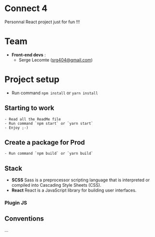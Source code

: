 Connect 4
=========

Personnal React project just for fun !!!

# Team
* **Front-end devs** :
	* Serge Lecomte (srg404@gmail.com)

# Project setup
- Run command `npm install` or `yarn install`
## Starting to work
```
- Read all the ReadMe file
- Run command `npm start` or `yarn start`
- Enjoy ;-)
```

## Create a package for Prod
```
- Run command `npm build` or `yarn build`
```

## Stack

- **SCSS** Sass is a preprocessor scripting language that is interpreted or compiled into Cascading Style Sheets (CSS).
- **React** React is a JavaScript library for building user interfaces.

### Plugin JS

## Conventions

...